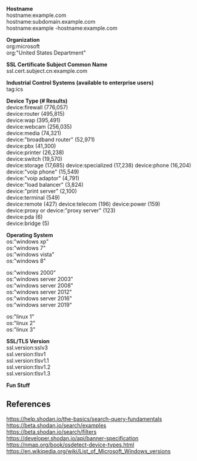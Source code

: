 **Hostname**  
hostname:example.com  
hostname:subdomain.example.com  
hostname:example -hostname:example.com  


**Organization**  
org:microsoft  
org:"United States Department"    


**SSL Certificate Subject Common Name**  
ssl.cert.subject.cn:example.com  

**Industrial Control Systems (available to enterprise users)**  
tag:ics  


**Device Type (# Results)**  
device:firewall (776,057)  
device:router (495,815)  
device:wap (395,491)  
device:webcam (256,035)  
device:media (74,321)  
device:"broadband router" (52,971)  
device:pbx (41,300)  
device:printer (26,238)  
device:switch (19,570)  
device:storage (17,685)
device:specialized (17,238)
device:phone (16,204)  
device:"voip phone" (15,549)  
device:"voip adaptor" (4,791)  
device:"load balancer" (3,824)  
device:"print server" (2,100)  
device:terminal (549)  
device:remote (427) 
device:telecom (196)
device:power (159)  
device:proxy or device:"proxy server" (123)  
device:pda (6)  
device:bridge (5)  


**Operating System**  
os:"windows xp"  
os:"windows 7"  
os:"windows vista"  
os:"windows 8"  


os:"windows 2000"  
os:"windows server 2003"  
os:"windows server 2008"  
os:"windows server 2012"  
os:"windows server 2016"  
os:"windows server 2019"  


os:"linux 1"  
os:"linux 2"  
os:"linux 3"  


**SSL/TLS Version**  
ssl.version:sslv3  
ssl.version:tlsv1  
ssl.version:tlsv1.1  
ssl.version:tlsv1.2  
ssl.version:tlsv1.3  




**Fun Stuff**







## References ##
https://help.shodan.io/the-basics/search-query-fundamentals  
https://beta.shodan.io/search/examples  
https://beta.shodan.io/search/filters  
https://developer.shodan.io/api/banner-specification  
https://nmap.org/book/osdetect-device-types.html  
https://en.wikipedia.org/wiki/List_of_Microsoft_Windows_versions
